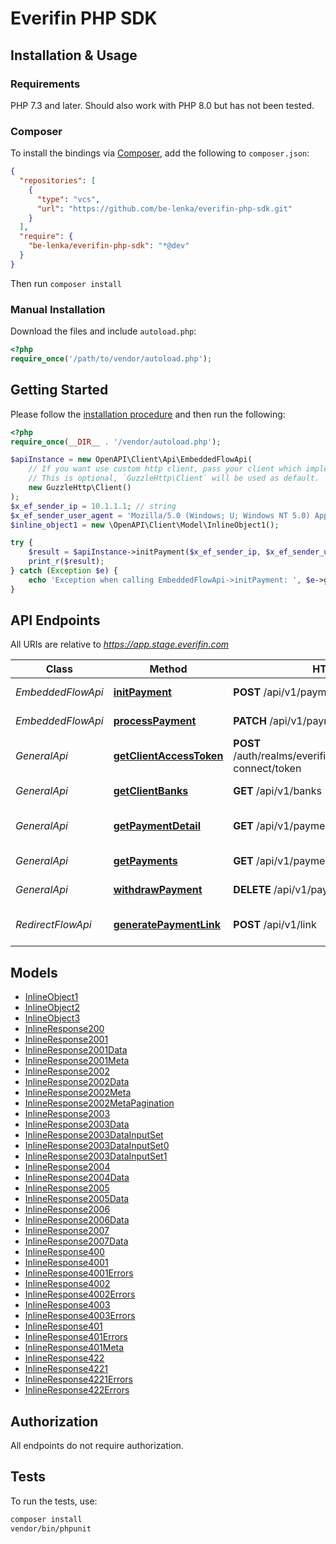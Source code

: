 # Everifin PHP SDK

## Installation & Usage

### Requirements

PHP 7.3 and later.
Should also work with PHP 8.0 but has not been tested.

### Composer

To install the bindings via [Composer](https://getcomposer.org/), add the following to `composer.json`:

```json
{
  "repositories": [
    {
      "type": "vcs",
      "url": "https://github.com/be-lenka/everifin-php-sdk.git"
    }
  ],
  "require": {
    "be-lenka/everifin-php-sdk": "*@dev"
  }
}
```

Then run `composer install`

### Manual Installation

Download the files and include `autoload.php`:

```php
<?php
require_once('/path/to/vendor/autoload.php');
```

## Getting Started

Please follow the [installation procedure](#installation--usage) and then run the following:

```php
<?php
require_once(__DIR__ . '/vendor/autoload.php');

$apiInstance = new OpenAPI\Client\Api\EmbeddedFlowApi(
    // If you want use custom http client, pass your client which implements `GuzzleHttp\ClientInterface`.
    // This is optional, `GuzzleHttp\Client` will be used as default.
    new GuzzleHttp\Client()
);
$x_ef_sender_ip = 10.1.1.1; // string
$x_ef_sender_user_agent = 'Mozilla/5.0 (Windows; U; Windows NT 5.0) AppleWebKit/536.1.2 (KHTML, like Gecko) Chrome/39.0.812.0 Safari/536.1.2'; // string
$inline_object1 = new \OpenAPI\Client\Model\InlineObject1();

try {
    $result = $apiInstance->initPayment($x_ef_sender_ip, $x_ef_sender_user_agent, $inline_object1);
    print_r($result);
} catch (Exception $e) {
    echo 'Exception when calling EmbeddedFlowApi->initPayment: ', $e->getMessage(), PHP_EOL;
}

```

## API Endpoints

All URIs are relative to *https://app.stage.everifin.com*

Class | Method | HTTP request | Description
------------ | ------------- | ------------- | -------------
*EmbeddedFlowApi* | [**initPayment**](docs/Api/EmbeddedFlowApi.md#initpayment) | **POST** /api/v1/payments | Init Payment
*EmbeddedFlowApi* | [**processPayment**](docs/Api/EmbeddedFlowApi.md#processpayment) | **PATCH** /api/v1/payments/{id} | Process Payment
*GeneralApi* | [**getClientAccessToken**](docs/Api/GeneralApi.md#getclientaccesstoken) | **POST** /auth/realms/everifin_paygate/protocol/openid-connect/token | Get Client Access Token
*GeneralApi* | [**getClientBanks**](docs/Api/GeneralApi.md#getclientbanks) | **GET** /api/v1/banks | Get Client Banks
*GeneralApi* | [**getPaymentDetail**](docs/Api/GeneralApi.md#getpaymentdetail) | **GET** /api/v1/payments/{id} | Get payment detail
*GeneralApi* | [**getPayments**](docs/Api/GeneralApi.md#getpayments) | **GET** /api/v1/payments | Get payments
*GeneralApi* | [**withdrawPayment**](docs/Api/GeneralApi.md#withdrawpayment) | **DELETE** /api/v1/payments/{id} | Withdraw payment
*RedirectFlowApi* | [**generatePaymentLink**](docs/Api/RedirectFlowApi.md#generatepaymentlink) | **POST** /api/v1/link | Generate Payment Link

## Models

- [InlineObject1](docs/Model/InlineObject1.md)
- [InlineObject2](docs/Model/InlineObject2.md)
- [InlineObject3](docs/Model/InlineObject3.md)
- [InlineResponse200](docs/Model/InlineResponse200.md)
- [InlineResponse2001](docs/Model/InlineResponse2001.md)
- [InlineResponse2001Data](docs/Model/InlineResponse2001Data.md)
- [InlineResponse2001Meta](docs/Model/InlineResponse2001Meta.md)
- [InlineResponse2002](docs/Model/InlineResponse2002.md)
- [InlineResponse2002Data](docs/Model/InlineResponse2002Data.md)
- [InlineResponse2002Meta](docs/Model/InlineResponse2002Meta.md)
- [InlineResponse2002MetaPagination](docs/Model/InlineResponse2002MetaPagination.md)
- [InlineResponse2003](docs/Model/InlineResponse2003.md)
- [InlineResponse2003Data](docs/Model/InlineResponse2003Data.md)
- [InlineResponse2003DataInputSet](docs/Model/InlineResponse2003DataInputSet.md)
- [InlineResponse2003DataInputSet0](docs/Model/InlineResponse2003DataInputSet0.md)
- [InlineResponse2003DataInputSet1](docs/Model/InlineResponse2003DataInputSet1.md)
- [InlineResponse2004](docs/Model/InlineResponse2004.md)
- [InlineResponse2004Data](docs/Model/InlineResponse2004Data.md)
- [InlineResponse2005](docs/Model/InlineResponse2005.md)
- [InlineResponse2005Data](docs/Model/InlineResponse2005Data.md)
- [InlineResponse2006](docs/Model/InlineResponse2006.md)
- [InlineResponse2006Data](docs/Model/InlineResponse2006Data.md)
- [InlineResponse2007](docs/Model/InlineResponse2007.md)
- [InlineResponse2007Data](docs/Model/InlineResponse2007Data.md)
- [InlineResponse400](docs/Model/InlineResponse400.md)
- [InlineResponse4001](docs/Model/InlineResponse4001.md)
- [InlineResponse4001Errors](docs/Model/InlineResponse4001Errors.md)
- [InlineResponse4002](docs/Model/InlineResponse4002.md)
- [InlineResponse4002Errors](docs/Model/InlineResponse4002Errors.md)
- [InlineResponse4003](docs/Model/InlineResponse4003.md)
- [InlineResponse4003Errors](docs/Model/InlineResponse4003Errors.md)
- [InlineResponse401](docs/Model/InlineResponse401.md)
- [InlineResponse401Errors](docs/Model/InlineResponse401Errors.md)
- [InlineResponse401Meta](docs/Model/InlineResponse401Meta.md)
- [InlineResponse422](docs/Model/InlineResponse422.md)
- [InlineResponse4221](docs/Model/InlineResponse4221.md)
- [InlineResponse4221Errors](docs/Model/InlineResponse4221Errors.md)
- [InlineResponse422Errors](docs/Model/InlineResponse422Errors.md)

## Authorization

All endpoints do not require authorization.

## Tests

To run the tests, use:

```bash
composer install
vendor/bin/phpunit
```


